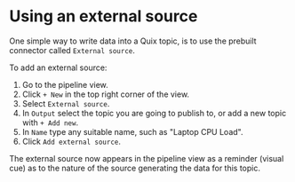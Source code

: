# Using an external source

One simple way to write data into a Quix topic, is to use the prebuilt connector called `External source`. 

To add an external source:

1. Go to the pipeline view.
2. Click `+ New` in the top right corner of the view.
3. Select `External source`.
4. In `Output` select the topic you are going to publish to, or add a new topic with `+ Add new`. 
5. In `Name` type any suitable name, such as "Laptop CPU Load".
6. Click `Add external source`.

The external source now appears in the pipeline view as a reminder (visual cue) as to the nature of the source generating the data for this topic.
